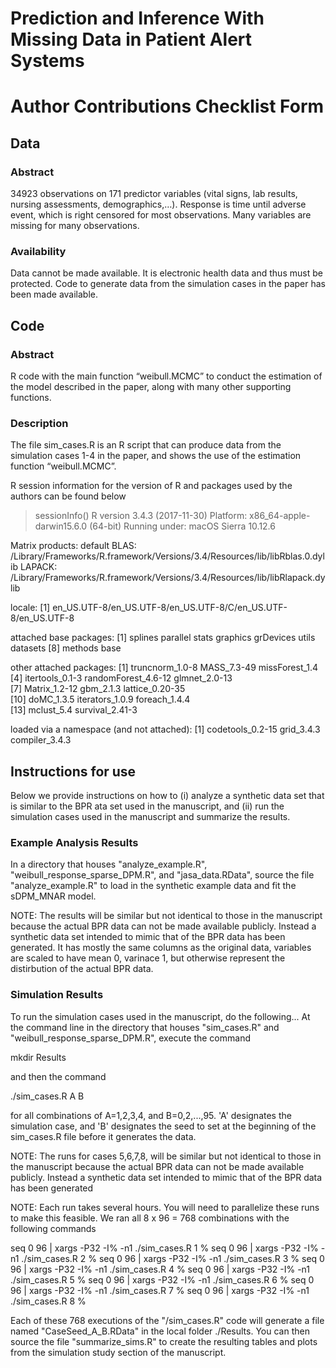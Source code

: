 # Prediction and Inference With Missing Data in Patient Alert Systems

# Author Contributions Checklist Form

## Data

### Abstract

34923 observations on 171 predictor variables (vital signs, lab results, nursing assessments, demographics,…).  Response is time until adverse event, which is right censored for most observations.  Many variables are missing for many observations.

### Availability

Data cannot be made available.  It is electronic health data and thus must be protected.
Code to generate data from the simulation cases in the paper has been made available.


## Code

### Abstract 

R code with the main function “weibull.MCMC” to conduct the estimation of the model described in the paper, along with many other supporting functions.

### Description 

The file sim_cases.R is an R script that can produce data from the simulation cases 1-4 in the paper, and shows the use of the estimation function “weibull.MCMC”.

R session information for the version of R and packages used by the authors
can be found below

> sessionInfo()
R version 3.4.3 (2017-11-30)
Platform: x86_64-apple-darwin15.6.0 (64-bit)
Running under: macOS Sierra 10.12.6

Matrix products: default
BLAS: /Library/Frameworks/R.framework/Versions/3.4/Resources/lib/libRblas.0.dylib
LAPACK: /Library/Frameworks/R.framework/Versions/3.4/Resources/lib/libRlapack.dylib

locale:
[1] en_US.UTF-8/en_US.UTF-8/en_US.UTF-8/C/en_US.UTF-8/en_US.UTF-8

attached base packages:
[1] splines   parallel  stats     graphics  grDevices utils     datasets 
[8] methods   base     

other attached packages:
 [1] truncnorm_1.0-8     MASS_7.3-49         missForest_1.4     
 [4] itertools_0.1-3     randomForest_4.6-12 glmnet_2.0-13      
 [7] Matrix_1.2-12       gbm_2.1.3           lattice_0.20-35    
[10] doMC_1.3.5          iterators_1.0.9     foreach_1.4.4      
[13] mclust_5.4          survival_2.41-3    

loaded via a namespace (and not attached):
[1] codetools_0.2-15 grid_3.4.3       compiler_3.4.3  


## Instructions for use

Below we provide instructions on how to (i) analyze a synthetic data set that
is similar to the BPR ata set used in the manuscript, and (ii) run the
simulation cases used in the manuscript and summarize the results.


### Example Analysis Results

In a directory that houses "analyze_example.R", "weibull_response_sparse_DPM.R",
and "jasa_data.RData", source the file "analyze_example.R" to load in the
synthetic example data and fit the sDPM_MNAR model.

NOTE: The results will be similar but not identical to those in the manuscript
because the actual BPR data can not be made available publicly.  Instead a
synthetic data set intended to mimic that of the BPR data has been generated.
It has mostly the same columns as the original data, variables are scaled to
have mean 0, varinace 1, but otherwise represent the distirbution of the actual
BPR data.

### Simulation Results 

To run the simulation cases used in the manuscript, do the following...
At the command line in the directory that houses "sim_cases.R" and
"weibull_response_sparse_DPM.R", execute the command

mkdir Results

and then the command

./sim_cases.R A B

for all combinations of A=1,2,3,4, and B=0,2,...,95.  'A' designates the
simulation case, and 'B' designates the seed to set at the beginning of the
sim_cases.R file before it generates the data.

NOTE: The runs for cases 5,6,7,8, will be similar but not identical to those in
the manuscript because the actual BPR data can not be made available publicly.
Instead a synthetic data set intended to mimic that of the BPR data has been
generated

NOTE: Each run takes several hours.  You will need to parallelize these runs
to make this feasible.  We ran all 8 x 96 = 768 combinations with the
following commands

seq 0 96 | xargs -P32 -I% -n1 ./sim_cases.R 1 %
seq 0 96 | xargs -P32 -I% -n1 ./sim_cases.R 2 %
seq 0 96 | xargs -P32 -I% -n1 ./sim_cases.R 3 %
seq 0 96 | xargs -P32 -I% -n1 ./sim_cases.R 4 %
seq 0 96 | xargs -P32 -I% -n1 ./sim_cases.R 5 %
seq 0 96 | xargs -P32 -I% -n1 ./sim_cases.R 6 %
seq 0 96 | xargs -P32 -I% -n1 ./sim_cases.R 7 %
seq 0 96 | xargs -P32 -I% -n1 ./sim_cases.R 8 %

Each of these 768 executions of the "/sim_cases.R" code will generate a file
named "CaseSeed_A_B.RData" in the local folder ./Results. You can then source
the file "summarize_sims.R" to create the resulting tables and plots from the
simulation study section of the manuscript.
